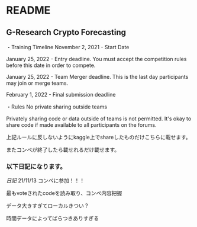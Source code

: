 # README

## G-Research Crypto Forecasting
・Training Timeline
November 2, 2021 - Start Date

January 25, 2022 - Entry deadline. You must accept the competition rules before this date in order to compete.

January 25, 2022 - Team Merger deadline. This is the last day participants may join or merge teams.

February 1, 2022 - Final submission deadline

・Rules
No private sharing outside teams

Privately sharing code or data outside of teams is not permitted. It's okay to share code if made available to all participants on the forums.

上記ルールに反しないようにkaggle上でshareしたものだけこちらに載せます。

またコンペが終了したら載せれるだけ載せます。


### 以下日記になります。

*日記*
21/11/13
コンペに参加！！！

最もvoteされたcodeを読み取り、コンペ内容把握

データ大きすぎてローカルきつい？

時間データによってばらつきありすぎる

